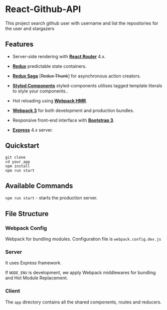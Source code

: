 # React-Github-API

This project search github user with username and list the repositories for the user and stargazers

## Features

- Server-side rendering with [**React Router**](https://github.com/ReactTraining/react-router) 4.x.

- [**Redux**](http://redux.js.org/) predictable state containers.
- [**Redux Saga**](https://redux-saga.github.io/redux-saga/) [~~Redux Thunk~~]
for asynchronous action creators.
- [**Styled Components**](https://www.styled-components.com/) styled-components utilises tagged template literals to style your components..
- Hot reloading using [**Webpack HMR**](https://webpack.js.org/concepts/hot-module-replacement/).
- [**Webpack 3**](https://webpack.js.org/) for both development and production bundles.

- Responsive front-end interface with [**Bootstrap 3**](http://getbootstrap.com/).
- [**Express**](http://expressjs.com/) 4.x server.

## Quickstart
```
git clone
cd your_app
npm install
npm run start
```

## Available Commands
`npm run start` - starts the production server.

## File Structure

### Webpack Config
Webpack for bundling modules. Configuration file is `webpack.config.dev.js`

### Server
It uses Express framework.

If `NODE_ENV` is development, we apply Webpack middlewares for bundling and Hot Module Replacement.

### Client
The `app` directory contains all the shared components, routes and reducers.

